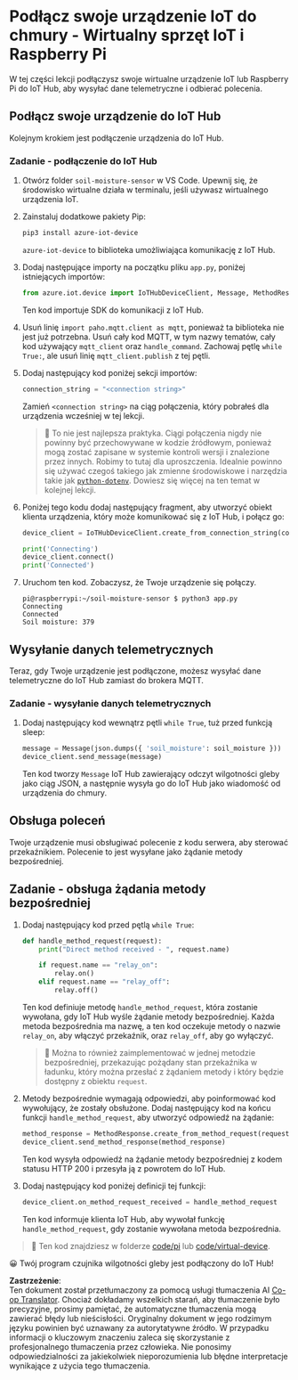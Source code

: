 <!--
CO_OP_TRANSLATOR_METADATA:
{
  "original_hash": "3ac42e284a7222c0e83d2d43231a364f",
  "translation_date": "2025-08-26T06:54:38+00:00",
  "source_file": "2-farm/lessons/4-migrate-your-plant-to-the-cloud/single-board-computer-connect-hub.md",
  "language_code": "pl"
}
-->
# Podłącz swoje urządzenie IoT do chmury - Wirtualny sprzęt IoT i Raspberry Pi

W tej części lekcji podłączysz swoje wirtualne urządzenie IoT lub Raspberry Pi do IoT Hub, aby wysyłać dane telemetryczne i odbierać polecenia.

## Podłącz swoje urządzenie do IoT Hub

Kolejnym krokiem jest podłączenie urządzenia do IoT Hub.

### Zadanie - podłączenie do IoT Hub

1. Otwórz folder `soil-moisture-sensor` w VS Code. Upewnij się, że środowisko wirtualne działa w terminalu, jeśli używasz wirtualnego urządzenia IoT.

1. Zainstaluj dodatkowe pakiety Pip:

    ```sh
    pip3 install azure-iot-device
    ```

    `azure-iot-device` to biblioteka umożliwiająca komunikację z IoT Hub.

1. Dodaj następujące importy na początku pliku `app.py`, poniżej istniejących importów:

    ```python
    from azure.iot.device import IoTHubDeviceClient, Message, MethodResponse
    ```

    Ten kod importuje SDK do komunikacji z IoT Hub.

1. Usuń linię `import paho.mqtt.client as mqtt`, ponieważ ta biblioteka nie jest już potrzebna. Usuń cały kod MQTT, w tym nazwy tematów, cały kod używający `mqtt_client` oraz `handle_command`. Zachowaj pętlę `while True:`, ale usuń linię `mqtt_client.publish` z tej pętli.

1. Dodaj następujący kod poniżej sekcji importów:

    ```python
    connection_string = "<connection string>"
    ```

    Zamień `<connection string>` na ciąg połączenia, który pobrałeś dla urządzenia wcześniej w tej lekcji.

    > 💁 To nie jest najlepsza praktyka. Ciągi połączenia nigdy nie powinny być przechowywane w kodzie źródłowym, ponieważ mogą zostać zapisane w systemie kontroli wersji i znalezione przez innych. Robimy to tutaj dla uproszczenia. Idealnie powinno się używać czegoś takiego jak zmienne środowiskowe i narzędzia takie jak [`python-dotenv`](https://pypi.org/project/python-dotenv/). Dowiesz się więcej na ten temat w kolejnej lekcji.

1. Poniżej tego kodu dodaj następujący fragment, aby utworzyć obiekt klienta urządzenia, który może komunikować się z IoT Hub, i połącz go:

    ```python
    device_client = IoTHubDeviceClient.create_from_connection_string(connection_string)

    print('Connecting')
    device_client.connect()
    print('Connected')
    ```

1. Uruchom ten kod. Zobaczysz, że Twoje urządzenie się połączy.

    ```output
    pi@raspberrypi:~/soil-moisture-sensor $ python3 app.py 
    Connecting
    Connected
    Soil moisture: 379
    ```

## Wysyłanie danych telemetrycznych

Teraz, gdy Twoje urządzenie jest podłączone, możesz wysyłać dane telemetryczne do IoT Hub zamiast do brokera MQTT.

### Zadanie - wysyłanie danych telemetrycznych

1. Dodaj następujący kod wewnątrz pętli `while True`, tuż przed funkcją sleep:

    ```python
    message = Message(json.dumps({ 'soil_moisture': soil_moisture }))
    device_client.send_message(message)
    ```

    Ten kod tworzy `Message` IoT Hub zawierający odczyt wilgotności gleby jako ciąg JSON, a następnie wysyła go do IoT Hub jako wiadomość od urządzenia do chmury.

## Obsługa poleceń

Twoje urządzenie musi obsługiwać polecenie z kodu serwera, aby sterować przekaźnikiem. Polecenie to jest wysyłane jako żądanie metody bezpośredniej.

## Zadanie - obsługa żądania metody bezpośredniej

1. Dodaj następujący kod przed pętlą `while True`:

    ```python
    def handle_method_request(request):
        print("Direct method received - ", request.name)
    
        if request.name == "relay_on":
            relay.on()
        elif request.name == "relay_off":
            relay.off()    
    ```

    Ten kod definiuje metodę `handle_method_request`, która zostanie wywołana, gdy IoT Hub wyśle żądanie metody bezpośredniej. Każda metoda bezpośrednia ma nazwę, a ten kod oczekuje metody o nazwie `relay_on`, aby włączyć przekaźnik, oraz `relay_off`, aby go wyłączyć.

    > 💁 Można to również zaimplementować w jednej metodzie bezpośredniej, przekazując pożądany stan przekaźnika w ładunku, który można przesłać z żądaniem metody i który będzie dostępny z obiektu `request`.

1. Metody bezpośrednie wymagają odpowiedzi, aby poinformować kod wywołujący, że zostały obsłużone. Dodaj następujący kod na końcu funkcji `handle_method_request`, aby utworzyć odpowiedź na żądanie:

    ```python
    method_response = MethodResponse.create_from_method_request(request, 200)
    device_client.send_method_response(method_response)
    ```

    Ten kod wysyła odpowiedź na żądanie metody bezpośredniej z kodem statusu HTTP 200 i przesyła ją z powrotem do IoT Hub.

1. Dodaj następujący kod poniżej definicji tej funkcji:

    ```python
    device_client.on_method_request_received = handle_method_request
    ```

    Ten kod informuje klienta IoT Hub, aby wywołał funkcję `handle_method_request`, gdy zostanie wywołana metoda bezpośrednia.

> 💁 Ten kod znajdziesz w folderze [code/pi](../../../../../2-farm/lessons/4-migrate-your-plant-to-the-cloud/code/pi) lub [code/virtual-device](../../../../../2-farm/lessons/4-migrate-your-plant-to-the-cloud/code/virtual-device).

😀 Twój program czujnika wilgotności gleby jest podłączony do IoT Hub!

**Zastrzeżenie**:  
Ten dokument został przetłumaczony za pomocą usługi tłumaczenia AI [Co-op Translator](https://github.com/Azure/co-op-translator). Chociaż dokładamy wszelkich starań, aby tłumaczenie było precyzyjne, prosimy pamiętać, że automatyczne tłumaczenia mogą zawierać błędy lub nieścisłości. Oryginalny dokument w jego rodzimym języku powinien być uznawany za autorytatywne źródło. W przypadku informacji o kluczowym znaczeniu zaleca się skorzystanie z profesjonalnego tłumaczenia przez człowieka. Nie ponosimy odpowiedzialności za jakiekolwiek nieporozumienia lub błędne interpretacje wynikające z użycia tego tłumaczenia.